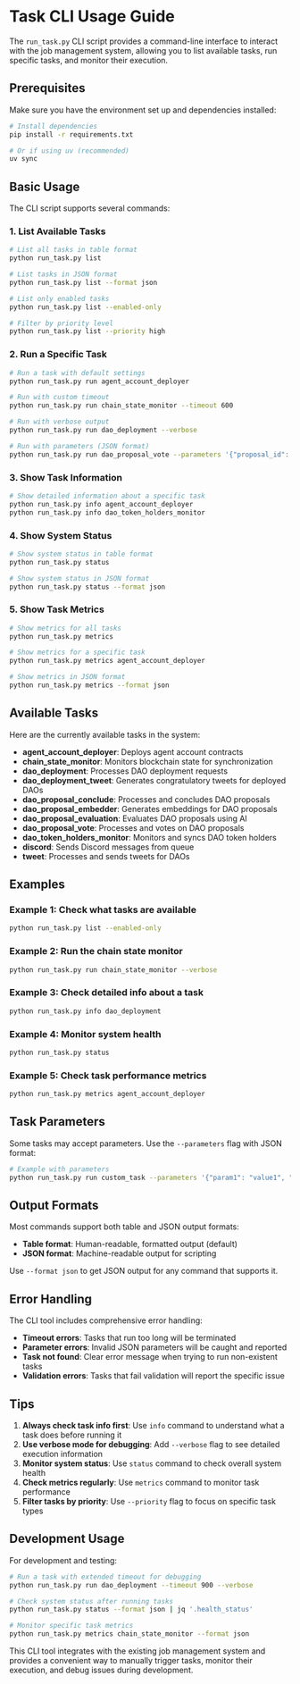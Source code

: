 # Task CLI Usage Guide

The `run_task.py` CLI script provides a command-line interface to interact with the job management system, allowing you to list available tasks, run specific tasks, and monitor their execution.

## Prerequisites

Make sure you have the environment set up and dependencies installed:

```bash
# Install dependencies
pip install -r requirements.txt

# Or if using uv (recommended)
uv sync
```

## Basic Usage

The CLI script supports several commands:

### 1. List Available Tasks

```bash
# List all tasks in table format
python run_task.py list

# List tasks in JSON format
python run_task.py list --format json

# List only enabled tasks
python run_task.py list --enabled-only

# Filter by priority level
python run_task.py list --priority high
```

### 2. Run a Specific Task

```bash
# Run a task with default settings
python run_task.py run agent_account_deployer

# Run with custom timeout
python run_task.py run chain_state_monitor --timeout 600

# Run with verbose output
python run_task.py run dao_deployment --verbose

# Run with parameters (JSON format)
python run_task.py run dao_proposal_vote --parameters '{"proposal_id": "123", "vote": "yes"}'
```

### 3. Show Task Information

```bash
# Show detailed information about a specific task
python run_task.py info agent_account_deployer
python run_task.py info dao_token_holders_monitor
```

### 4. Show System Status

```bash
# Show system status in table format
python run_task.py status

# Show system status in JSON format
python run_task.py status --format json
```

### 5. Show Task Metrics

```bash
# Show metrics for all tasks
python run_task.py metrics

# Show metrics for a specific task
python run_task.py metrics agent_account_deployer

# Show metrics in JSON format
python run_task.py metrics --format json
```

## Available Tasks

Here are the currently available tasks in the system:

- **agent_account_deployer**: Deploys agent account contracts
- **chain_state_monitor**: Monitors blockchain state for synchronization
- **dao_deployment**: Processes DAO deployment requests
- **dao_deployment_tweet**: Generates congratulatory tweets for deployed DAOs
- **dao_proposal_conclude**: Processes and concludes DAO proposals
- **dao_proposal_embedder**: Generates embeddings for DAO proposals
- **dao_proposal_evaluation**: Evaluates DAO proposals using AI
- **dao_proposal_vote**: Processes and votes on DAO proposals
- **dao_token_holders_monitor**: Monitors and syncs DAO token holders
- **discord**: Sends Discord messages from queue
- **tweet**: Processes and sends tweets for DAOs

## Examples

### Example 1: Check what tasks are available
```bash
python run_task.py list --enabled-only
```

### Example 2: Run the chain state monitor
```bash
python run_task.py run chain_state_monitor --verbose
```

### Example 3: Check detailed info about a task
```bash
python run_task.py info dao_deployment
```

### Example 4: Monitor system health
```bash
python run_task.py status
```

### Example 5: Check task performance metrics
```bash
python run_task.py metrics agent_account_deployer
```

## Task Parameters

Some tasks may accept parameters. Use the `--parameters` flag with JSON format:

```bash
# Example with parameters
python run_task.py run custom_task --parameters '{"param1": "value1", "param2": 123}'
```

## Output Formats

Most commands support both table and JSON output formats:

- **Table format**: Human-readable, formatted output (default)
- **JSON format**: Machine-readable output for scripting

Use `--format json` to get JSON output for any command that supports it.

## Error Handling

The CLI tool includes comprehensive error handling:

- **Timeout errors**: Tasks that run too long will be terminated
- **Parameter errors**: Invalid JSON parameters will be caught and reported
- **Task not found**: Clear error message when trying to run non-existent tasks
- **Validation errors**: Tasks that fail validation will report the specific issue

## Tips

1. **Always check task info first**: Use `info` command to understand what a task does before running it
2. **Use verbose mode for debugging**: Add `--verbose` flag to see detailed execution information
3. **Monitor system status**: Use `status` command to check overall system health
4. **Check metrics regularly**: Use `metrics` command to monitor task performance
5. **Filter tasks by priority**: Use `--priority` flag to focus on specific task types

## Development Usage

For development and testing:

```bash
# Run a task with extended timeout for debugging
python run_task.py run dao_deployment --timeout 900 --verbose

# Check system status after running tasks
python run_task.py status --format json | jq '.health_status'

# Monitor specific task metrics
python run_task.py metrics chain_state_monitor --format json
```

This CLI tool integrates with the existing job management system and provides a convenient way to manually trigger tasks, monitor their execution, and debug issues during development. 